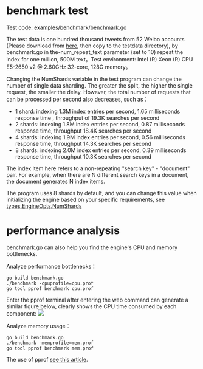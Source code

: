 benchmark test
====

Test code: [examples/benchmark/benchmark.go](/examples/benchmark/benchmark.go)

The test data is one hundred thousand tweets from 52 Weibo accounts (Please download from [here](https://raw.githubusercontent.com/huichen/wukong/43f20b4c0921cc704cf41fe8653e66a3fcbb7e31/testdata/weibo_data.txt), then copy to the testdata directory), by benchmark.go in the-num_repeat_text parameter (set to 10) repeat the index for one million, 500M text。Test environment: Intel (R) Xeon (R) CPU E5-2650 v2 @ 2.60GHz 32-core, 128G memory。

Changing the NumShards variable in the test program can change the number of single data sharding. The greater the split, the higher the single request, the smaller the delay. However, the total number of requests that can be processed per second also decreases, such as：

- 1 shard: indexing 1.3M index entries per second, 1.65 milliseconds response time , throughput of 19.3K searches per second
- 2 shards: indexing 1.8M index entries per second, 0.87 milliseconds response time, throughput 18.4K searches per second
- 4 shards: indexing 1.9M index entries per second, 0.56 milliseconds response time, throughput 14.3K searches per second
- 8 shards: indexing 2.0M index entries per second, 0.39 milliseconds response time, throughput 10.3K searches per second

The index item here refers to a non-repeating "search key" - "document" pair. For example, when there are N different search keys in a document, the document generates N index items.

The program uses 8 shards by default, and you can change this value when initializing the engine based on your specific requirements, see [types.EngineOpts.NumShards](/types/engine_init_options.go)

# performance analysis

benchmark.go can also help you find the engine's CPU and memory bottlenecks.

Analyze performance bottlenecks：
```
go build benchmark.go
./benchmark -cpuprofile=cpu.prof
go tool pprof benchmark cpu.prof
```

Enter the pprof terminal after entering the web command can generate a similar figure below, clearly shows the CPU time consumed by each component:
![](https://raw.github.com/yanjingang/riot/master/docs/zh/cpu.png)

Analyze memory usage：
```
go build benchmark.go
./benchmark -memprofile=mem.prof
go tool pprof benchmark mem.prof
```

The use of pprof [see this article](http://blog.golang.org/profiling-go-programs).
